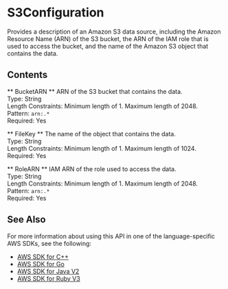 # S3Configuration<a name="API_S3Configuration"></a>

Provides a description of an Amazon S3 data source, including the Amazon Resource Name \(ARN\) of the S3 bucket, the ARN of the IAM role that is used to access the bucket, and the name of the Amazon S3 object that contains the data\.

## Contents<a name="API_S3Configuration_Contents"></a>

 ** BucketARN **   <a name="analytics-Type-S3Configuration-BucketARN"></a>
ARN of the S3 bucket that contains the data\.  
Type: String  
Length Constraints: Minimum length of 1\. Maximum length of 2048\.  
Pattern: `arn:.*`   
Required: Yes

 ** FileKey **   <a name="analytics-Type-S3Configuration-FileKey"></a>
The name of the object that contains the data\.  
Type: String  
Length Constraints: Minimum length of 1\. Maximum length of 1024\.  
Required: Yes

 ** RoleARN **   <a name="analytics-Type-S3Configuration-RoleARN"></a>
IAM ARN of the role used to access the data\.  
Type: String  
Length Constraints: Minimum length of 1\. Maximum length of 2048\.  
Pattern: `arn:.*`   
Required: Yes

## See Also<a name="API_S3Configuration_SeeAlso"></a>

For more information about using this API in one of the language\-specific AWS SDKs, see the following:
+  [AWS SDK for C\+\+](https://docs.aws.amazon.com/goto/SdkForCpp/kinesisanalytics-2015-08-14/S3Configuration) 
+  [AWS SDK for Go](https://docs.aws.amazon.com/goto/SdkForGoV1/kinesisanalytics-2015-08-14/S3Configuration) 
+  [AWS SDK for Java V2](https://docs.aws.amazon.com/goto/SdkForJavaV2/kinesisanalytics-2015-08-14/S3Configuration) 
+  [AWS SDK for Ruby V3](https://docs.aws.amazon.com/goto/SdkForRubyV3/kinesisanalytics-2015-08-14/S3Configuration) 